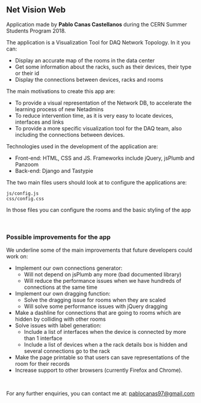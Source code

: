 ## Net Vision Web

Application made by __Pablo Canas Castellanos__ during the CERN Summer Students Program 2018.

The application is a Visualization Tool for DAQ Network Topology. In it you can:
* Display an accurate map of the rooms in the data center
* Get some information about the racks, such as their devices, their type or their id
* Display the connections between devices, racks and rooms

The main motivations to create this app are:
* To provide a visual representation of the Network DB, to accelerate the learning process of new Netadmins
* To reduce intervention time, as it is very easy to locate devices, interfaces and links
* To provide a more specific visualization tool for the DAQ team, also including the connections between devices.

Technologies used in the development of the application are:
* Front-end: HTML, CSS and JS. Frameworks include jQuery, jsPlumb and Panzoom
* Back-end: Django and Tastypie

The two main files users should look at to configure the applications are:
```
js/config.js
css/config.css
```
In those files you can configure the rooms and the basic styling of the app

<br />

### Possible improvements for the app

We underline some of the main improvements that future developers could work on:
* Implement our own connections generator:
  * Will not depend on jsPlumb any more (bad documented library)
  * Will reduce the performance issues when we have hundreds of connections at the same time
* Implement our own dragging function:
  * Solve the dragging issue for rooms when they are scaled
  * Will solve some performance issues with jQuery dragging
* Make a dashline for connections that are going to rooms which are hidden by colliding with other rooms
* Solve issues with label generation:
  * Include a list of interfaces when the device is connected by more than 1 interface
  * Include a list of devices when a the rack details box is hidden and several connections go to the rack
* Make the page printable so that users can save representations of the room for their records
* Increase support to other browsers (currently Firefox and Chrome).

<br />

For any further enquiries, you can contact me at: pablocanas97@gmail.com
